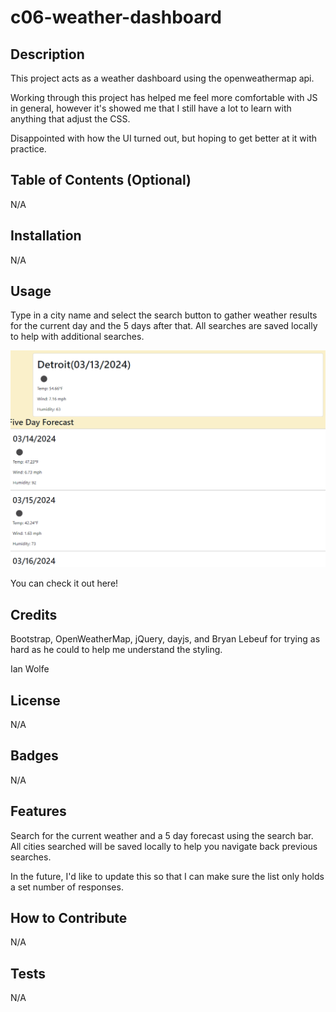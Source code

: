 # c06-weather-dashboard

## Description

This project acts as a weather dashboard using the openweathermap api.

Working through this project has helped me feel more comfortable with JS in general,
however it's showed me that I still have a lot to learn with anything that adjust the CSS.

Disappointed with how the UI turned out, but hoping to get better at it with practice.

## Table of Contents (Optional)

N/A

## Installation

N/A

## Usage

Type in a city name and select the search button to gather weather results for the current day
and the 5 days after that. All searches are saved locally to help with additional searches.


![Image of the weather results](./assets/images/Screenshot-of-app.png)


You can check it out here!

## Credits

Bootstrap, OpenWeatherMap, jQuery, dayjs, and Bryan Lebeuf for trying as hard as he could to help me
understand the styling.

Ian Wolfe

## License

N/A

## Badges

N/A

## Features

Search for the current weather and a 5 day forecast using the search bar. All cities searched will 
be saved locally to help you navigate back previous searches.

In the future, I'd like to update this so that I can make sure the list only holds a set
number of responses.

## How to Contribute

N/A

## Tests

N/A